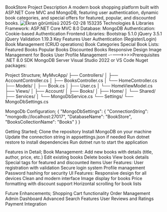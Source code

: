 BookStore Project
Description
A modern book shopping platform built with ASP.NET Core MVC and MongoDB, featuring user authentication, dynamic book categories, and special offers for featured, popular, and discounted books.
![Ekran görüntüsü 2025-02-28 153235](https://github.com/user-attachments/assets/2eacc025-6583-40f6-a527-f3ab5b945bd7)
Technologies & Libraries
Framework: ASP.NET Core MVC 8.0
Database: MongoDB
Authentication: Cookie-based Authentication
Frontend Libraries:
Bootstrap 5.1.0
jQuery 3.5.1
jQuery Validation 1.19.3
Key Features
User Authentication (Register/Login)
Book Management (CRUD operations)
Book Categories
Special Book Lists:
Featured Books
Popular Books
Discounted Books
Responsive Design
Image Management for Books
User Profile Management
----->>>>Prerequisites
.NET 8.0 SDK
MongoDB Server
Visual Studio 2022 or VS Code
Nuget packages:
<PackageReference Include="MongoDB.Driver" />
<PackageReference Include="Microsoft.AspNetCore.Authentication.Cookies" />

Project Structure;
MyMvcApp/
├── Controllers/
│   ├── AccountController.cs
│   ├── BooksController.cs
│   └── HomeController.cs
├── Models/
│   ├── Book.cs
│   ├── User.cs
│   └── HomeViewModel.cs
├── Views/
│   ├── Account/
│   ├── Books/
│   ├── Home/
│   └── Shared/
├── Services/
│   └── MongoDbService.cs
└── Settings/
    └── MongoDbSettings.cs 

MongoDb Configuration;
{
  "MongoDbSettings": {
    "ConnectionString": "mongodb://localhost:27017",
    "DatabaseName": "BookStore",
    "BooksCollectionName": "Books"
  }
}


Getting Started;
Clone the repository
Install MongoDB on your machine
Update the connection string in appsettings.json if needed
Run dotnet restore to install dependencies
Run dotnet run to start the application

Features in Detail;
Book Management:
Add new books with details (title, author, price, etc.)
Edit existing books
Delete books
View book details
Special tags for featured and discounted items
User Features:
User registration with validation
Secure login system
Profile management
Password hashing for security
UI Features:
Responsive design for all devices
Clean and modern interface
Image display for books
Price formatting with discount support
Horizontal scrolling for book lists


Future Enhancements;
Shopping Cart functionality
Order Management
Admin Dashboard
Advanced Search Features
User Reviews and Ratings
Payment Integration
